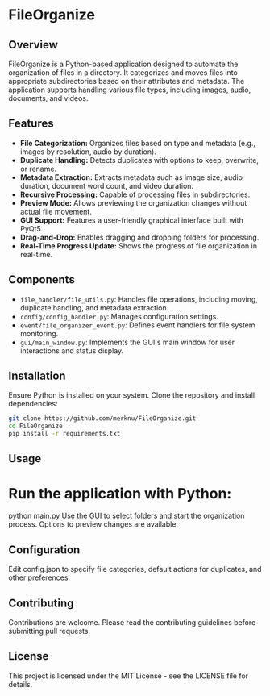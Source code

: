 # FileOrganize

## Overview
FileOrganize is a Python-based application designed to automate the organization of files in a directory. It categorizes and moves files into appropriate subdirectories based on their attributes and metadata. The application supports handling various file types, including images, audio, documents, and videos.

## Features
- **File Categorization:** Organizes files based on type and metadata (e.g., images by resolution, audio by duration).
- **Duplicate Handling:** Detects duplicates with options to keep, overwrite, or rename.
- **Metadata Extraction:** Extracts metadata such as image size, audio duration, document word count, and video duration.
- **Recursive Processing:** Capable of processing files in subdirectories.
- **Preview Mode:** Allows previewing the organization changes without actual file movement.
- **GUI Support:** Features a user-friendly graphical interface built with PyQt5.
- **Drag-and-Drop:** Enables dragging and dropping folders for processing.
- **Real-Time Progress Update:** Shows the progress of file organization in real-time.

## Components
- `file_handler/file_utils.py`: Handles file operations, including moving, duplicate handling, and metadata extraction.
- `config/config_handler.py`: Manages configuration settings.
- `event/file_organizer_event.py`: Defines event handlers for file system monitoring.
- `gui/main_window.py`: Implements the GUI's main window for user interactions and status display.

## Installation
Ensure Python is installed on your system. Clone the repository and install dependencies:

```bash
git clone https://github.com/merknu/FileOrganize.git
cd FileOrganize
pip install -r requirements.txt
```
## Usage
# Run the application with Python:
python main.py
Use the GUI to select folders and start the organization process. Options to preview changes are available.

## Configuration
Edit config.json to specify file categories, default actions for duplicates, and other preferences.

## Contributing
Contributions are welcome. Please read the contributing guidelines before submitting pull requests.

## License
This project is licensed under the MIT License - see the LICENSE file for details.
